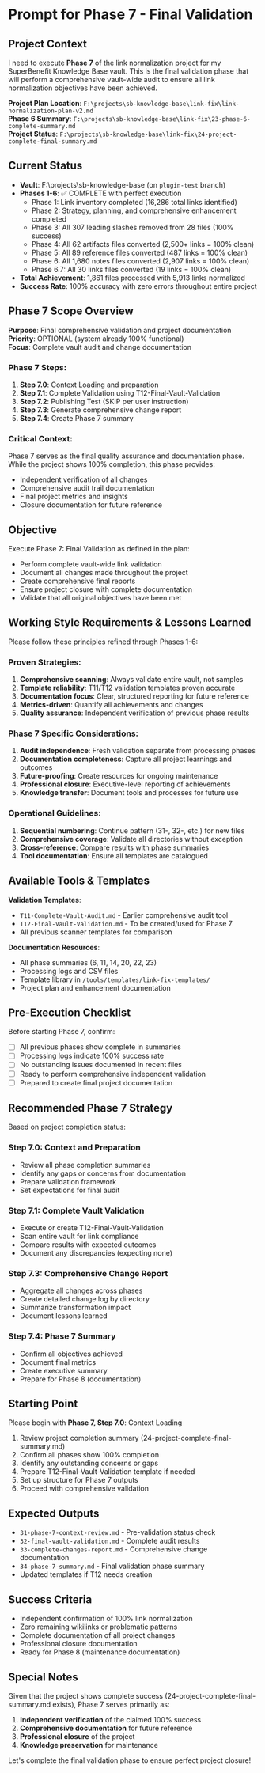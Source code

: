 # Prompt for Phase 7 - Final Validation

## Project Context

I need to execute **Phase 7** of the link normalization project for my SuperBenefit Knowledge Base vault. This is the final validation phase that will perform a comprehensive vault-wide audit to ensure all link normalization objectives have been achieved.

**Project Plan Location**: `F:\projects\sb-knowledge-base\link-fix\link-normalization-plan-v2.md`  
**Phase 6 Summary**: `F:\projects\sb-knowledge-base\link-fix\23-phase-6-complete-summary.md`  
**Project Status**: `F:\projects\sb-knowledge-base\link-fix\24-project-complete-final-summary.md`

## Current Status

- **Vault**: F:\projects\sb-knowledge-base (on `plugin-test` branch)
- **Phases 1-6**: ✅ COMPLETE with perfect execution
  - Phase 1: Link inventory completed (16,286 total links identified)
  - Phase 2: Strategy, planning, and comprehensive enhancement completed
  - Phase 3: All 307 leading slashes removed from 28 files (100% success)
  - Phase 4: All 62 artifacts files converted (2,500+ links = 100% clean)
  - Phase 5: All 89 reference files converted (487 links = 100% clean)
  - Phase 6: All 1,680 notes files converted (2,907 links = 100% clean)
  - Phase 6.7: All 30 links files converted (19 links = 100% clean)
- **Total Achievement**: 1,861 files processed with 5,913 links normalized
- **Success Rate**: 100% accuracy with zero errors throughout entire project

## Phase 7 Scope Overview

**Purpose**: Final comprehensive validation and project documentation  
**Priority**: OPTIONAL (system already 100% functional)  
**Focus**: Complete vault audit and change documentation

### Phase 7 Steps:
1. **Step 7.0**: Context Loading and preparation
2. **Step 7.1**: Complete Validation using T12-Final-Vault-Validation
3. **Step 7.2**: Publishing Test (SKIP per user instruction)
4. **Step 7.3**: Generate comprehensive change report
5. **Step 7.4**: Create Phase 7 summary

### **Critical Context**:
Phase 7 serves as the final quality assurance and documentation phase. While the project shows 100% completion, this phase provides:
- Independent verification of all changes
- Comprehensive audit trail documentation
- Final project metrics and insights
- Closure documentation for future reference

## Objective

Execute Phase 7: Final Validation as defined in the plan:

- Perform complete vault-wide link validation
- Document all changes made throughout the project
- Create comprehensive final reports
- Ensure project closure with complete documentation
- Validate that all original objectives have been met

## Working Style Requirements & Lessons Learned

Please follow these principles refined through Phases 1-6:

### **Proven Strategies**:
1. **Comprehensive scanning**: Always validate entire vault, not samples
2. **Template reliability**: T11/T12 validation templates proven accurate
3. **Documentation focus**: Clear, structured reporting for future reference
4. **Metrics-driven**: Quantify all achievements and changes
5. **Quality assurance**: Independent verification of previous phase results

### **Phase 7 Specific Considerations**:
1. **Audit independence**: Fresh validation separate from processing phases
2. **Documentation completeness**: Capture all project learnings and outcomes
3. **Future-proofing**: Create resources for ongoing maintenance
4. **Professional closure**: Executive-level reporting of achievements
5. **Knowledge transfer**: Document tools and processes for future use

### **Operational Guidelines**:
1. **Sequential numbering**: Continue pattern (31-, 32-, etc.) for new files
2. **Comprehensive coverage**: Validate all directories without exception
3. **Cross-reference**: Compare results with phase summaries
4. **Tool documentation**: Ensure all templates are catalogued

## Available Tools & Templates

**Validation Templates**:
- `T11-Complete-Vault-Audit.md` - Earlier comprehensive audit tool
- `T12-Final-Vault-Validation.md` - To be created/used for Phase 7
- All previous scanner templates for comparison

**Documentation Resources**:
- All phase summaries (6, 11, 14, 20, 22, 23)
- Processing logs and CSV files
- Template library in `/tools/templates/link-fix-templates/`
- Project plan and enhancement documentation

## Pre-Execution Checklist

Before starting Phase 7, confirm:

- [ ] All previous phases show complete in summaries
- [ ] Processing logs indicate 100% success rate
- [ ] No outstanding issues documented in recent files
- [ ] Ready to perform comprehensive independent validation
- [ ] Prepared to create final project documentation

## Recommended Phase 7 Strategy

Based on project completion status:

### **Step 7.0: Context and Preparation**
- Review all phase completion summaries
- Identify any gaps or concerns from documentation
- Prepare validation framework
- Set expectations for final audit

### **Step 7.1: Complete Vault Validation**
- Execute or create T12-Final-Vault-Validation
- Scan entire vault for link compliance
- Compare results with expected outcomes
- Document any discrepancies (expecting none)

### **Step 7.3: Comprehensive Change Report**
- Aggregate all changes across phases
- Create detailed change log by directory
- Summarize transformation impact
- Document lessons learned

### **Step 7.4: Phase 7 Summary**
- Confirm all objectives achieved
- Document final metrics
- Create executive summary
- Prepare for Phase 8 (documentation)

## Starting Point

Please begin with **Phase 7, Step 7.0**: Context Loading

1. Review project completion summary (24-project-complete-final-summary.md)
2. Confirm all phases show 100% completion
3. Identify any outstanding concerns or gaps
4. Prepare T12-Final-Vault-Validation template if needed
5. Set up structure for Phase 7 outputs
6. Proceed with comprehensive validation

## Expected Outputs

- `31-phase-7-context-review.md` - Pre-validation status check
- `32-final-vault-validation.md` - Complete audit results
- `33-complete-changes-report.md` - Comprehensive change documentation
- `34-phase-7-summary.md` - Final validation phase summary
- Updated templates if T12 needs creation

## Success Criteria

- Independent confirmation of 100% link normalization
- Zero remaining wikilinks or problematic patterns
- Complete documentation of all project changes
- Professional closure documentation
- Ready for Phase 8 (maintenance documentation)

## Special Notes

Given that the project shows complete success (24-project-complete-final-summary.md exists), Phase 7 serves primarily as:
1. **Independent verification** of the claimed 100% success
2. **Comprehensive documentation** for future reference
3. **Professional closure** of the project
4. **Knowledge preservation** for maintenance

Let's complete the final validation phase to ensure perfect project closure!